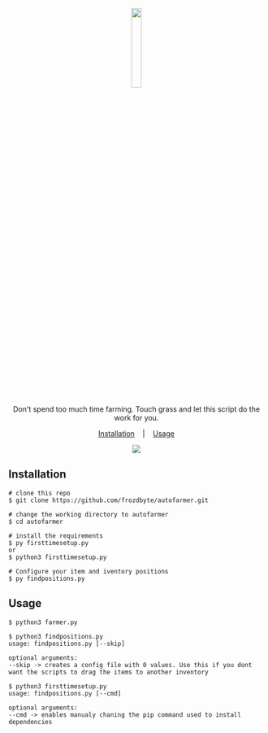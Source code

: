 <p align=center>

  <img style="width:20%;" src="https://i.imgur.com/nWWudwU.png"/>

  <br>
  <span>Don't spend too much time farming. Touch grass and let this script do the work for you.</span>
  <br>

<p align="center">
  <a href="#installation">Installation</a>
  &nbsp;&nbsp;&nbsp;|&nbsp;&nbsp;&nbsp;
  <a href="#usage">Usage</a>
</p>

<p align="center">
<a href="https://asciinema.org/a/223115">
<img src="./images/sherlock_demo.gif"/>
</a>
</p>


## Installation

```console
# clone this repo
$ git clone https://github.com/frozdbyte/autofarmer.git

# change the working directory to autofarmer
$ cd autofarmer

# install the requirements
$ py firsttimesetup.py
or
$ python3 firsttimesetup.py

# Configure your item and iventory positions
$ py findpositions.py
```

## Usage

```console
$ python3 farmer.py

$ python3 findpositions.py
usage: findpositions.py [--skip]

optional arguments:
--skip -> creates a config file with 0 values. Use this if you dont want the scripts to drag the items to another inventory

$ python3 firsttimesetup.py
usage: findpositions.py [--cmd]

optional arguments:
--cmd -> enables manualy chaning the pip command used to install dependencies
```
